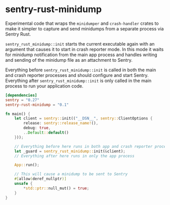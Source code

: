 # sentry-rust-minidump

Experimental code that wraps the `minidumper` and `crash-handler` crates to make it simpler to capture
and send minidumps from a separate process via Sentry Rust.

`sentry_rust_minidump::init` starts the current executable again with an argument that
causes it to start in crash reporter mode. In this mode it waits for minidump
notification from the main app process and handles writing and sending of the
minidump file as an attachment to Sentry.

Everything before `sentry_rust_minidump::init` is called in both the main and
crash reporter processes and should configure and start Sentry. Everything
after `sentry_rust_minidump::init` is only called in the main process to run
your application code.

```toml
[dependencies]
sentry = "0.27"
sentry-rust-minidump = "0.1"
```

```rust
fn main() {
    let client = sentry::init(("__DSN__", sentry::ClientOptions {
        release: sentry::release_name!(),
        debug: true,
        ..Default::default()
    }));

    // Everything before here runs in both app and crash reporter processes
    let _guard = sentry_rust_minidump::init(&client);
    // Everything after here runs in only the app process

    App::run();

    // This will cause a minidump to be sent to Sentry 
    #[allow(deref_nullptr)]
    unsafe {
        *std::ptr::null_mut() = true;
    }
}
```
